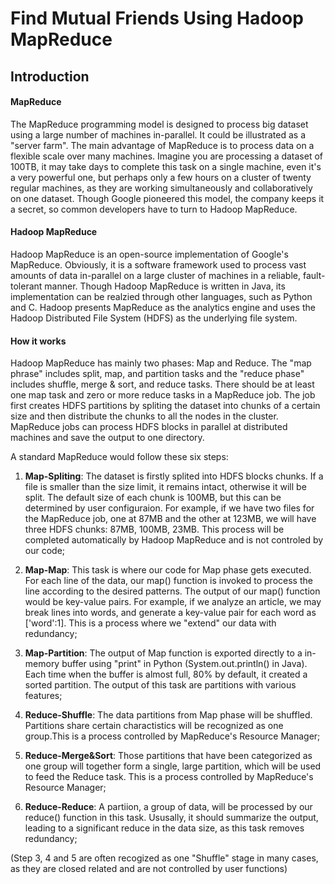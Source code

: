 # Find Mutual Friends Using Hadoop MapReduce

## Introduction
#### MapReduce

The MapReduce programming model is designed to process big dataset using a large number of machines in-parallel. It could be illustrated as a "server farm". The main advantage of MapReduce is to process data on a flexible scale over many machines. Imagine you are processing a dataset of 100TB, it may take days to complete this task on a single machine, even it's a very powerful one, but perhaps only a few hours on a cluster of twenty regular machines, as they are working simultaneously and collaboratively on one dataset. Though Google pioneered this model, the company keeps it a secret, so common developers have to turn to Hadoop MapReduce. 

#### Hadoop MapReduce

Hadoop MapReduce is an open-source implementation of Google's MapReduce. Obviously, it is a software framework used to process vast amounts of data in-parallel on a large cluster of machines in a reliable, fault-tolerant manner. Though Hadoop MapReduce is written in Java, its implementation can be realzied through other languages, such as Python and C. Hadoop presents MapReduce as the analytics engine and uses the Hadoop Distributed File System (HDFS) as the underlying file system. 

#### How it works
Hadoop MapReduce has mainly two phases: Map and Reduce. The "map phrase" includes split, map, and partition tasks and the "reduce phase" includes shuffle, merge & sort, and reduce tasks. There should be at least one map task and zero or more reduce tasks in a MapReduce job. The job first creates HDFS partitions by spliting the dataset into chunks of a certain size and then distribute the chunks to all the nodes in the cluster. MapReduce jobs can process HDFS blocks in parallel at distributed machines and save the output to one directory.

A standard MapReduce would follow these six steps:  
1. **Map-Spliting**: The dataset is firstly splited into HDFS blocks chunks. If a file is smaller than the size limit, it remains intact, otherwise it will be split. The default size of each chunk is 100MB, but this can be determined by user configuraion. For example, if we have two files for the MapReduce job, one at 87MB and the other at 123MB, we will have three HDFS chunks: 87MB, 100MB, 23MB. This process will be completed automatically by Hadoop MapReduce and is not controled by our code; 

2. **Map-Map**: This task is where our code for Map phase gets executed. For each line of the data, our map() function is invoked to process the line according to the desired patterns. The output of our map() function would be key-value pairs. For example, if we analyze an article, we may break lines into words, and generate a key-value pair for each word as ['word':1]. This is a process where we "extend" our data with redundancy;

3. **Map-Partition**: The output of Map function is exported directly to a in-memory buffer using "print" in Python (System.out.println() in Java). Each time when the buffer is almost full, 80% by default, it created a sorted partition. The output of this task are partitions with various features;

4. **Reduce-Shuffle**: The data partitions from Map phase will be shuffled. Partitions share certain charactistics will be recognized as one group.This is a process controlled by MapReduce's Resource Manager;

5. **Reduce-Merge&Sort**: Those partitions that have been categorized as one group will together form a single, large partition, which will be used to feed the Reduce task. This is a process controlled by MapReduce's Resource Manager;

6. **Reduce-Reduce**: A partiion, a group of data, will be processed by our reduce() function in this task. Ususally, it should summarize the output, leading to a significant reduce in the data size, as this task removes redundancy;

(Step 3, 4 and 5 are often recogized as one "Shuffle" stage in many cases, as they are closed related and are not controlled by user functions)  
